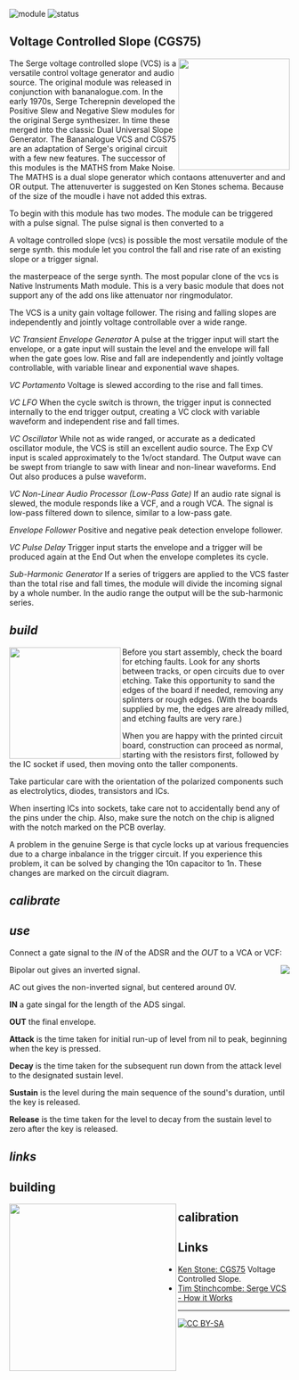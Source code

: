 ![module](https://img.shields.io/badge/module-other-yellow)
![status](https://img.shields.io/badge/status-work%20in%20progress-orange)

## Voltage Controlled Slope (CGS75)

<a href="https://spielhuus.github.io/elektrophon/images/adsr-panel.jpg"><img width="200" align="right" src="https://spielhuus.github.io/elektrophon/images/adsr-titel_tmb.jpg"></a>
The Serge voltage controlled slope (VCS) is a versatile control voltage generator and audio source. The original module was released in conjunction with bananalogue.com. In the early 1970s, Serge Tcherepnin developed the Positive Slew and Negative Slew modules for the original Serge synthesizer. In time these merged into the classic Dual Universal Slope Generator. The Bananalogue VCS and CGS75 are an adaptation of Serge's original circuit with a few new features. The successor of this modules is the MATHS from Make Noise. The MATHS is a dual slope generator which contaons attenuverter and and OR output. The attenuverter is suggested on Ken Stones schema. Because of the size of the moudle i have not added this extras.

To begin with this module has two modes. The module can be triggered with a pulse signal. The pulse signal is then converted to a 

A voltage controlled slope (vcs) is possible the most versatile module of the serge synth. this module let you control the fall and rise rate of an existing slope or a trigger signal. 

the masterpeace of the serge synth. The most popular clone of the vcs is Native Instruments Math module. This is a very basic module that does not support any of the add ons like attenuator nor ringmodulator. 

The VCS is a unity gain voltage follower. The rising and falling slopes are independently and jointly voltage controllable over a wide range.

*VC Transient Envelope Generator* A pulse at the trigger input will start the envelope, or a gate input will sustain the level and the envelope will fall when the gate goes low. Rise and fall are independently and jointly voltage controllable, with variable linear and exponential wave shapes.

*VC Portamento* Voltage is slewed according to the rise and fall times.

*VC LFO* When the cycle switch is thrown, the trigger input is connected internally to the end trigger output, creating a VC clock with variable waveform and independent rise and fall times.

*VC Oscillator* While not as wide ranged, or accurate as a dedicated oscillator module, the VCS is still an excellent audio source. The Exp CV input is scaled approximately to the 1v/oct standard. The Output wave can be swept from triangle to saw with linear and non-linear waveforms. End Out also produces a pulse waveform.

*VC Non-Linear Audio Processor (Low-Pass Gate)* If an audio rate signal is slewed, the module responds like a VCF, and a rough VCA. The signal is low-pass filtered down to silence, similar to a low-pass gate.

*Envelope Follower* Positive and negative peak detection envelope follower.

*VC Pulse Delay* Trigger input starts the envelope and a trigger will be produced again at the End Out when the envelope completes its cycle.

*Sub-Harmonic Generator* If a series of triggers are applied to the VCS faster than the total rise and fall times, the module will divide the incoming signal by a whole number. In the audio range the output will be the sub-harmonic series.

## *build*

<a href="https://spielhuus.github.io/elektrophon/images/adsr-mount.jpg"><img width="200" align="left" src="https://spielhuus.github.io/elektrophon/images/adsr-mount_tmb.jpg"></a> Before you start assembly, check the board for etching faults. Look for any shorts between tracks, or open circuits due to over etching. Take this opportunity to sand the edges of the board if needed, removing any splinters or rough edges. (With the boards supplied by me, the edges are already milled, and etching faults are very rare.)

When you are happy with the printed circuit board, construction can proceed as normal, starting with the resistors first, followed by the IC socket if used, then moving onto the taller components.

Take particular care with the orientation of the polarized components such as electrolytics, diodes, transistors and ICs.

When inserting ICs into sockets, take care not to accidentally bend any of the pins under the chip. Also, make sure the notch on the chip is aligned with the notch marked on the PCB overlay.

A problem in the genuine Serge is that cycle locks up at various frequencies due to a charge inbalance in the trigger circuit. If you experience this problem, it can be solved by changing the 10n capacitor to 1n. These changes are marked on the circuit diagram.

## *calibrate*



## *use*

Connect a gate signal to the *IN* of the ADSR and the *OUT* to a VCA or VCF:

<a href="https://spielhuus.github.io/elektrophon/images/adsr-mount.jpg"><img align="right" src="https://upload.wikimedia.org/wikipedia/commons/thumb/e/ea/ADSR_parameter.svg/320px-ADSR_parameter.svg.png"></a>

Bipolar out gives an inverted signal.

AC out gives the non-inverted signal, but centered around 0V.


**IN** a gate singal for the length of the ADS singal.

**OUT** the final envelope.

**Attack** is the time taken for initial run-up of level from nil to peak, beginning when the key is pressed.

**Decay** is the time taken for the subsequent run down from the attack level to the designated sustain level.

**Sustain** is the level during the main sequence of the sound's duration, until the key is released.

**Release** is the time taken for the level to decay from the sustain level to zero after the key is released.


## *links*



## building

<a href="https://spielhuus.github.io/elektrophon/images/4046-side.jpg"><img align="left" src="https://spielhuus.github.io/elektrophon/images/4046-side-tmb.jpg" height="300px"></img></a>


## calibration


 ## Links

* [Ken Stone: CGS75](https://www.elby-designs.com/webtek/cgs/serge/cgs75/cgs75_vcs.html) Voltage Controlled Slope.
* [Tim Stinchcombe: Serge VCS - How it Works](http://www.timstinchcombe.co.uk/index.php?pge=vcs)


---
[![CC BY-SA](https://licensebuttons.net/l/by-sa/3.0/88x31.png)](https://creativecommons.org/licenses/by-sa/4.0/)

